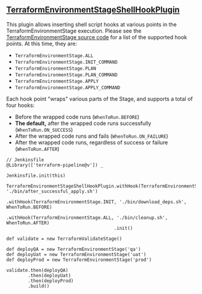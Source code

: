 ## [TerraformEnvironmentStageShellHookPlugin](../src/TerraformEnvironmentStageShellHookPlugin.groovy)

This plugin allows inserting shell script hooks at various points in the TerraformEnvironmentStage execution. Please see the [TerraformEnvironmentStage source code](../src/TerraformEnvironmentStage.groovy) for a list of the supported hook points. At this time, they are:

* ``TerraformEnvironmentStage.ALL``
* ``TerraformEnvironmentStage.INIT_COMMAND``
* ``TerraformEnvironmentStage.PLAN``
* ``TerraformEnvironmentStage.PLAN_COMMAND``
* ``TerraformEnvironmentStage.APPLY``
* ``TerraformEnvironmentStage.APPLY_COMMAND``

Each hook point "wraps" various parts of the Stage, and supports a total of four hooks:

* Before the wrapped code runs (``WhenToRun.BEFORE``)
* **The default,** after the wrapped code runs successfully (``WhenToRun.ON_SUCCESS``)
* After the wrapped code runs and fails (``WhenToRun.ON_FAILURE``)
* After the wrapped code runs, regardless of success or failure (``WhenToRun.AFTER``)

```
// Jenkinsfile
@Library(['terraform-pipeline@v']) _

Jenkinsfile.init(this)

TerraformEnvironmentStageShellHookPlugin.withHook(TerraformEnvironmentStage.APPLY, './bin/after_successful_apply.sh')
                                        .withHook(TerraformEnvironmentStage.INIT, './bin/download_deps.sh', WhenToRun.BEFORE)
                                        .withHook(TerraformEnvironmentStage.ALL, './bin/cleanup.sh', WhenToRun.AFTER)
                                        .init()

def validate = new TerraformValidateStage()

def deployQA = new TerraformEnvironmentStage('qa')
def deployUat = new TerraformEnvironmentStage('uat')
def deployProd = new TerraformEnvironmentStage('prod')

validate.then(deployQA)
        .then(deployUat)
        .then(deployProd)
        .build()
```
